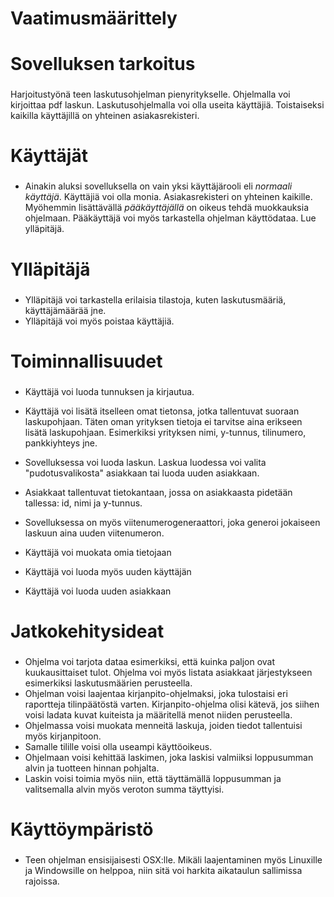 # Vaatimusmäärittely <h1>

# Sovelluksen tarkoitus <h3>

Harjoitustyönä teen laskutusohjelman pienyritykselle. Ohjelmalla voi kirjoittaa pdf laskun. Laskutusohjelmalla voi olla useita käyttäjiä.
Toistaiseksi kaikilla käyttäjillä on yhteinen asiakasrekisteri. 

# Käyttäjät <h3> 
* Ainakin aluksi sovelluksella on vain yksi käyttäjärooli eli _normaali käyttäjä_. Käyttäjiä voi olla monia. Asiakasrekisteri on yhteinen kaikille. Myöhemmin lisättävällä _pääkäyttäjällä_ on oikeus tehdä muokkauksia ohjelmaan. Pääkäyttäjä voi myös tarkastella ohjelman käyttödataa. Lue ylläpitäjä. 

# Ylläpitäjä <h3> 
* Ylläpitäjä voi tarkastella erilaisia tilastoja, kuten laskutusmääriä, käyttäjämäärää jne. 
* Ylläpitäjä voi myös poistaa käyttäjiä.

# Toiminnallisuudet <h3> 

* Käyttäjä voi luoda tunnuksen ja kirjautua. 

* Käyttäjä voi lisätä itselleen omat tietonsa, jotka tallentuvat suoraan laskupohjaan. Täten oman yrityksen tietoja ei tarvitse aina erikseen lisätä laskupohjaan. Esimerkiksi yrityksen nimi, y-tunnus, tilinumero, pankkiyhteys jne. 

* Sovelluksessa voi luoda laskun. Laskua luodessa voi valita "pudotusvalikosta" asiakkaan tai luoda uuden asiakkaan. 

* Asiakkaat tallentuvat tietokantaan, jossa on asiakkaasta pidetään tallessa: id,  nimi ja y-tunnus. 

* Sovelluksessa on myös viitenumerogeneraattori, joka generoi jokaiseen laskuun aina uuden viitenumeron. 

* Käyttäjä voi muokata omia tietojaan

* Käyttäjä voi luoda myös uuden käyttäjän 

* Käyttäjä voi luoda uuden asiakkaan



# Jatkokehitysideat <h3>

* Ohjelma voi tarjota dataa esimerkiksi, että kuinka paljon ovat kuukausittaiset tulot. Ohjelma voi myös listata asiakkaat järjestykseen esimerkiksi laskutusmäärien perusteella. 
* Ohjelman voisi laajentaa kirjanpito-ohjelmaksi, joka tulostaisi eri raportteja tilinpäätöstä varten. Kirjanpito-ohjelma olisi kätevä, jos siihen voisi ladata kuvat kuiteista ja määritellä menot niiden perusteella. 
* Ohjelmassa voisi muokata menneitä laskuja, joiden tiedot tallentuisi myös kirjanpitoon. 
* Samalle tilille voisi olla useampi käyttöoikeus. 
* Ohjelmaan voisi kehittää laskimen, joka laskisi valmiiksi loppusumman alvin ja tuotteen hinnan pohjalta. 
* Laskin voisi toimia myös niin, että täyttämällä loppusumman ja valitsemalla alvin myös veroton summa täyttyisi. 

# Käyttöympäristö <h3> 
* Teen ohjelman ensisijaisesti OSX:lle. Mikäli laajentaminen myös Linuxille ja  Windowsille on helppoa, niin sitä voi harkita aikataulun sallimissa rajoissa. 




